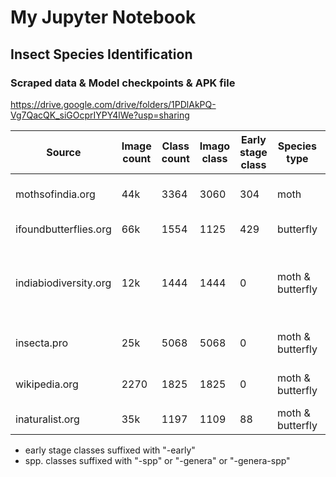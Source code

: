 # My Jupyter Notebook

## Insect Species Identification

### Scraped data & Model checkpoints & APK file

https://drive.google.com/drive/folders/1PDlAkPQ-Vg7QacQK_siGOcprIYPY4lWe?usp=sharing

| Source					| Image count | Class count | Imago class | Early stage class | Species type       | Region   | Comments
|---------------------------|-------------|-------------|-------------|-------------------|--------------------|----------|-------------------------------------------------------
| mothsofindia.org   		| 44k         | 3364        | 3060        | 304               | moth               | india    | Contains 411 spp. classes
| ifoundbutterflies.org   	| 66k         | 1554        | 1125        | 429               | butterfly          | india    | Contains 35 spp. classes
| indiabiodiversity.org   	| 12k         | 1444        | 1444        | 0                 | moth & butterfly   | india    | Contains typo in class names, uses legacy class names
| insecta.pro               | 25k         | 5068        | 5068        | 0                 | moth & butterfly   | all      | Low res images (320x~250)
| wikipedia.org				| 2270        | 1825        | 1825        | 0                 | moth & butterfly   | india    | Low res images (220x~160)
| inaturalist.org           | 35k         | 1197        | 1109        | 88                | moth & butterfly   | india    | 

- early stage classes suffixed with "-early"
- spp. classes suffixed with "-spp" or "-genera" or "-genera-spp"